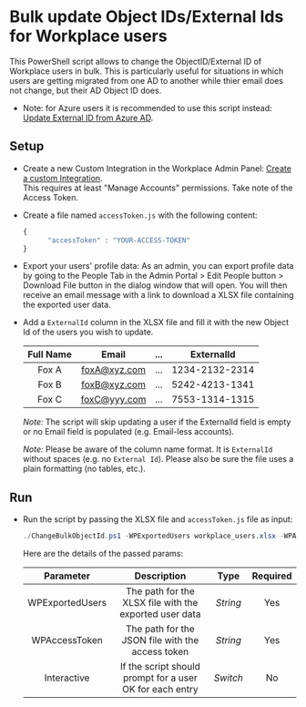 # Bulk update Object IDs/External Ids for Workplace users

This PowerShell script allows to change the ObjectID/External ID of Workplace users in bulk.
This is particularly useful for situations in which users are getting migrated from one AD to another while thier email does not change, but their AD Object ID does.

* Note: for Azure users it is recommended to use this script instead: [Update External ID from Azure AD](https://github.com/fbsamples/workplace-platform-samples/tree/master/SupportScripts/Powershell/UpdateExternalIdFromAzureAd).

## Setup

* Create a new Custom Integration in the Workplace Admin Panel: [Create a custom Integration](https://developers.facebook.com/docs/workplace/custom-integrations-new/#creating).<br/>This requires at least "Manage Accounts" permissions. Take note of the Access Token.

* Create a file named `accessToken.js` with the following content:

   ```javascript
   {
         "accessToken" : "YOUR-ACCESS-TOKEN"
   }
   ```

 * Export your users' profile data: As an admin, you can export profile data by going to the People Tab in the Admin Portal > Edit People button > Download File button in the dialog window that will open. You will then receive an email message with a link to download a XLSX file containing the exported user data.

 * Add a `ExternalId` column in the XLSX file and fill it with the new Object Id of the users you wish to update.

   | Full Name   |      Email    |  ...  |     ExternalId      |
   |:-----------:|:-------------:|:-----:|:-------------------:|
   | Fox A       |  foxA@xyz.com |  ...  |   1234-2132-2314    |
   | Fox B       |  foxB@xyz.com |  ...  |   5242-4213-1341    |
   | Fox C       |  foxC@yyy.com |  ...  |   7553-1314-1315    |

    _Note:_ The script will skip updating a user if the ExternalId field is empty or no Email field is populated (e.g. Email-less accounts).

    _Note:_ Please be aware of the column name format. It is `ExternalId` without spaces (e.g. no `External Id`). Please also be sure the file uses a plain formatting (no tables, etc.).

## Run

* Run the script by passing the XLSX file and `accessToken.js` file as input:

   ```powershell
   ./ChangeBulkObjectId.ps1 -WPExportedUsers workplace_users.xlsx -WPAccessToken accessToken.js -Interactive
   ```

   Here are the details of the passed params:

   | Parameter         | Description                                                |  Type    |  Required    |
   |:-----------------:|:----------------------------------------------------------:|:--------:|:------------:|
   | WPExportedUsers   |  The path for the XLSX file with the exported user data    | _String_ | Yes          |
   | WPAccessToken     |  The path for the JSON file with the access token          | _String_ | Yes          |
   | Interactive       |  If the script should prompt for a user OK for each entry  | _Switch_ | No           |